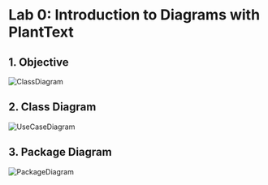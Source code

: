
# Lab 0: Introduction to Diagrams with PlantText

## 1. Objective
![ClassDiagram](https://www.planttext.com/api/plantuml/png/P50x3i8m3Drp2eymz08LG_cCC24EO8XL8YKEIjns04x6m96u0arQK16BvVTal_Vir-DPHS4WZRFgP356E4GAS5K01JHzo-YeXBq4mtKcB_rGvuEUa03MruPdyn9Mtbj2_f2-aSIstcXrLwF3KZl3emMcVaijsH8CIzvpo5XJoX7_btVaZj-0BeDuDfSDIXyprIpH6khMdeNunp_VjhWLnP1XWWTPLH7hz8et0000__y30000)

## 2. Class Diagram
![UseCaseDiagram](https://www.planttext.com/api/plantuml/png/UhzxlqDnIM9HIMbk3bTYSab-aK9eSMeHbEcOafkPnyLLMfoQd5YSgg3aav-UcQUaa5Yi4EfiY10EoqmjLt3Epoj9pIk1oXeXP7qJynBJKy765aDbZRcuG5m5NJkmGGYs4HVOIfW44iUOoo4rBmNaIYu00000__y30000)

## 3. Package Diagram
![PackageDiagram](https://www.planttext.com/api/plantuml/png/UhzxlqDnIM9HIMbk3bT1Od9sOdggWb9eSMgHWczY7f2JcvfNegHGpQMWa9oJM5oi09A2SnnJSZFpu3pVrDmae6Gj5y8WnzAI3A01cSc99PdvUSZc-EIdP-O5fnQLPIQd8WlcbvR0H846WHrYKwEh2xKAmOTQ1XRGrRL3DGzP5Cb0XzIy590_kG00003__mC0)
